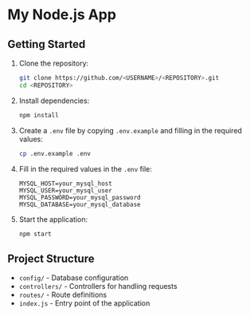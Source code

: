 # My Node.js App

## Getting Started

1. Clone the repository:
    ```bash
    git clone https://github.com/<USERNAME>/<REPOSITORY>.git
    cd <REPOSITORY>
    ```

2. Install dependencies:
    ```bash
    npm install
    ```

3. Create a `.env` file by copying `.env.example` and filling in the required values:
    ```bash
    cp .env.example .env
    ```

4. Fill in the required values in the `.env` file:
    ```plaintext
    MYSQL_HOST=your_mysql_host
    MYSQL_USER=your_mysql_user
    MYSQL_PASSWORD=your_mysql_password
    MYSQL_DATABASE=your_mysql_database
    ```

5. Start the application:
    ```bash
    npm start
    ```

## Project Structure

- `config/` - Database configuration
- `controllers/` - Controllers for handling requests
- `routes/` - Route definitions
- `index.js` - Entry point of the application

